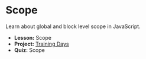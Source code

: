 # Scope

Learn about global and block level scope in JavaScript.

- **Lesson:** Scope
- **Project:** [Training Days](https://github.com/MateusEvng/CodeCademy_Learn_JavaScrip-course/blob/course/4.%20Scope/trainingDays.js)
- **Quiz:** Scope
